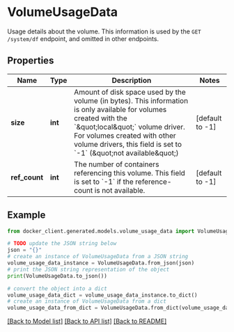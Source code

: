 # VolumeUsageData

Usage details about the volume. This information is used by the `GET /system/df` endpoint, and omitted in other endpoints. 

## Properties

Name | Type | Description | Notes
------------ | ------------- | ------------- | -------------
**size** | **int** | Amount of disk space used by the volume (in bytes). This information is only available for volumes created with the &#x60;\&quot;local\&quot;&#x60; volume driver. For volumes created with other volume drivers, this field is set to &#x60;-1&#x60; (\&quot;not available\&quot;)  | [default to -1]
**ref_count** | **int** | The number of containers referencing this volume. This field is set to &#x60;-1&#x60; if the reference-count is not available.  | [default to -1]

## Example

```python
from docker_client.generated.models.volume_usage_data import VolumeUsageData

# TODO update the JSON string below
json = "{}"
# create an instance of VolumeUsageData from a JSON string
volume_usage_data_instance = VolumeUsageData.from_json(json)
# print the JSON string representation of the object
print(VolumeUsageData.to_json())

# convert the object into a dict
volume_usage_data_dict = volume_usage_data_instance.to_dict()
# create an instance of VolumeUsageData from a dict
volume_usage_data_from_dict = VolumeUsageData.from_dict(volume_usage_data_dict)
```
[[Back to Model list]](../README.md#documentation-for-models) [[Back to API list]](../README.md#documentation-for-api-endpoints) [[Back to README]](../README.md)


